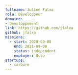 ```yaml
---
fullname: Julien Falxa
role: Développeur
domaine:
- Développement
link: https://github.com/jfalxa
github: jfalxa
missions:
  - start: 2020-09-08
    end: 2021-09-08
    status: independent
    employer: Octo
startups:
  - carbure
---
```

